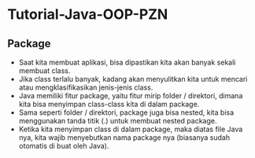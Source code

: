 # Tutorial-Java-OOP-PZN
## Package

* Saat kita membuat aplikasi, bisa dipastikan kita akan banyak sekali membuat class.
* Jika class terlalu banyak, kadang akan menyulitkan kita untuk mencari atau mengklasifikasikan jenis-jenis class.
* Java memiliki fitur package, yaitu fitur mirip folder / direktori, dimana kita bisa menyimpan class-class kita di dalam package.
* Sama seperti folder / direktori, package juga bisa nested, kita bisa menggunakan tanda titik (.) untuk membuat nested package.
* Ketika kita menyimpan class di dalam package, maka diatas file Java nya, kita wajib menyebutkan nama package nya (biasanya sudah otomatis di buat oleh Java).